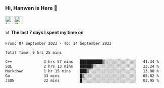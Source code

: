 ### Hi, Hanwen is Here 👋
<p>
	<a href="https://www.linkedin.com/in/liu-hanwen/"><img src="https://img.shields.io/badge/@hanwen-0A66C2?style=flat&logo=LinkedIn&logoColor=white" alt="Linkedin"  height="25px"/></a> 
	<a href="https://scholar.google.com/citations?user=HDF0su0AAAAJ"><img src="https://img.shields.io/badge/scholar-4385FE.svg?&style=plastic&logo=google-scholar&logoColor=white" alt="Google Scholar" height="25px"> </a>
</p>

📊 **The last 7 days I spent my time on** 
<!--START_SECTION:waka-->

```txt
From: 07 September 2023 - To: 14 September 2023

Total Time: 9 hrs 25 mins

C++              3 hrs 57 mins   ██████████▒░░░░░░░░░░░░░░   41.34 %
SQL              2 hrs 13 mins   █████▓░░░░░░░░░░░░░░░░░░░   23.24 %
Markdown         1 hr 15 mins    ███▒░░░░░░░░░░░░░░░░░░░░░   13.08 %
Go               33 mins         █▒░░░░░░░░░░░░░░░░░░░░░░░   05.82 %
JSON             22 mins         █░░░░░░░░░░░░░░░░░░░░░░░░   03.95 %
```

<!--END_SECTION:waka-->


<!--
**david990917/david990917** is a ✨ _special_ ✨ repository because its `README.md` (this file) appears on your GitHub profile.

Here are some ideas to get you started:

- 🔭 I’m currently working on ...
- 🌱 I’m currently learning ...
- 👯 I’m looking to collaborate on ...
- 🤔 I’m looking for help with ...
- 💬 Ask me about ...
- 📫 How to reach me: ...
- 😄 Pronouns: ...
- ⚡ Fun fact: ...
-->
